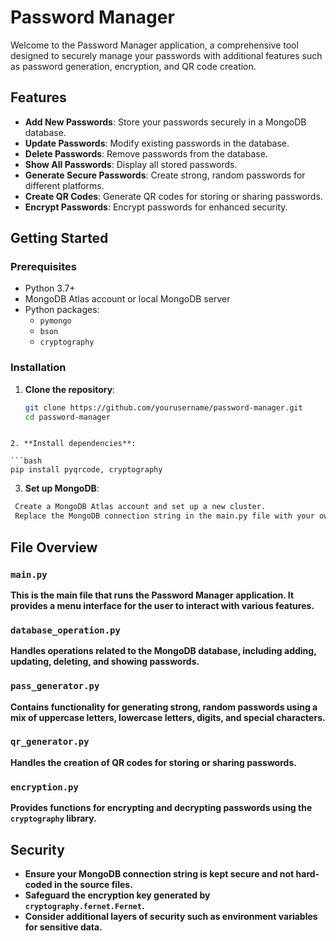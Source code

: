 # Password Manager

Welcome to the Password Manager application, a comprehensive tool designed to securely manage your passwords with additional features such as password generation, encryption, and QR code creation.

## Features

- **Add New Passwords**: Store your passwords securely in a MongoDB database.
- **Update Passwords**: Modify existing passwords in the database.
- **Delete Passwords**: Remove passwords from the database.
- **Show All Passwords**: Display all stored passwords.
- **Generate Secure Passwords**: Create strong, random passwords for different platforms.
- **Create QR Codes**: Generate QR codes for storing or sharing passwords.
- **Encrypt Passwords**: Encrypt passwords for enhanced security.

## Getting Started

### Prerequisites

- Python 3.7+
- MongoDB Atlas account or local MongoDB server
- Python packages:
  - `pymongo`
  - `bson`
  - `cryptography`

### Installation

1. **Clone the repository**:

   ```bash
   git clone https://github.com/yourusername/password-manager.git
   cd password-manager
  ```

2. **Install dependencies**:

  ```bash
  pip install pyqrcode, cryptography
  ```

3. **Set up MongoDB**:

  ```bash
   Create a MongoDB Atlas account and set up a new cluster.
   Replace the MongoDB connection string in the main.py file with your own.
  ```
   ## File Overview

### `main.py`

**This is the main file that runs the Password Manager application. It provides a menu interface for the user to interact with various features.**

### `database_operation.py`

**Handles operations related to the MongoDB database, including adding, updating, deleting, and showing passwords.**

### `pass_generator.py`

**Contains functionality for generating strong, random passwords using a mix of uppercase letters, lowercase letters, digits, and special characters.**

### `qr_generator.py`

**Handles the creation of QR codes for storing or sharing passwords.**

### `encryption.py`

**Provides functions for encrypting and decrypting passwords using the `cryptography` library.**

## Security

- **Ensure your MongoDB connection string is kept secure and not hard-coded in the source files.**
- **Safeguard the encryption key generated by `cryptography.fernet.Fernet`.**
- **Consider additional layers of security such as environment variables for sensitive data.**





